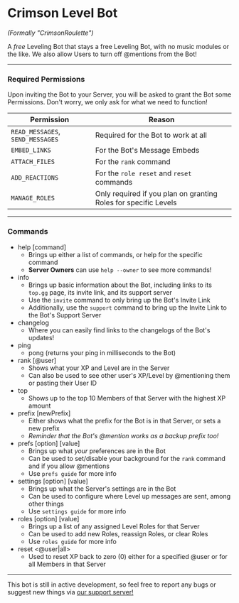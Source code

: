 # Crimson Level Bot
*(Formally "CrimsonRoulette")*

A *free* Leveling Bot that stays a free Leveling Bot, with no music modules or the like. We also allow Users to turn off @mentions from the Bot!

---
### Required Permissions
Upon inviting the Bot to your Server, you will be asked to grant the Bot some Permissions. Don't worry, we only ask for what we need to function!

| Permission | Reason |
|--|--|
| `READ_MESSAGES`, `SEND_MESSAGES` | Required for the Bot to work at all |
| `EMBED_LINKS` | For the Bot's Message Embeds |
| `ATTACH_FILES` | For the `rank` command |
| `ADD_REACTIONS` | For the `role reset` and `reset` commands |
| `MANAGE_ROLES` | Only required if you plan on granting Roles for specific Levels |

---
### Commands
* help [command]
	* Brings up either a list of commands, or help for the specific command
	* **Server Owners** can use `help --owner` to see more commands!
* info
	* Brings up basic information about the Bot, including links to its `top.gg` page, its invite link, and its support server
    * Use the `invite` command to only bring up the Bot's Invite Link
    * Additionally, use the `support` command to bring up the Invite Link to the Bot's Support Server
* changelog
    * Where you can easily find links to the changelogs of the Bot's updates!
* ping
	* pong (returns your ping in milliseconds to the Bot)
* rank [@user]
	* Shows what your XP and Level are in the Server
    * Can also be used to see other user's XP/Level by @mentioning them or pasting their User ID
* top
	* Shows up to the top 10 Members of that Server with the highest XP amount
* prefix [newPrefix]
	* Either shows what the prefix for the Bot is in that Server, or sets a new prefix
	* *Reminder that the Bot's @mention works as a backup prefix too!*
* prefs [option] [value]
	* Brings up what *your* preferences are in the Bot
	* Can be used to set/disable your background for the `rank` command and if you allow @mentions
	* Use `prefs guide` for more info
* settings [option] [value]
	* Brings up what the Server's settings are in the Bot
	* Can be used to configure where Level up messages are sent, among other things
	* Use `settings guide` for more info
* roles [option] [value]
	* Brings up a list of any assigned Level Roles for that Server
	* Can be used to add new Roles, reassign Roles, or clear Roles
	* Use `roles guide` for more info
* reset <@user|all>
	* Used to reset XP back to zero (0) either for a specified @user or for all Members in that Server

---
This bot is still in active development, so feel free to report any bugs or suggest new things via [our support server!](https://discord.gg/YuxSF39)